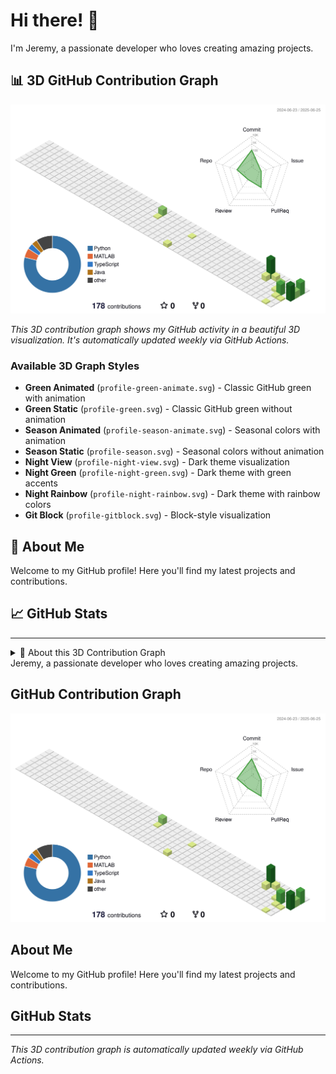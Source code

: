 # Hi there! 👋

I'm Jeremy, a passionate developer who loves creating amazing projects.

## 📊 3D GitHub Contribution Graph

![3D Contribution Graph](./assets/profile-3d-contrib.svg)

*This 3D contribution graph shows my GitHub activity in a beautiful 3D visualization. It's automatically updated weekly via GitHub Actions.*

### Available 3D Graph Styles

- **Green Animated** (`profile-green-animate.svg`) - Classic GitHub green with animation
- **Green Static** (`profile-green.svg`) - Classic GitHub green without animation  
- **Season Animated** (`profile-season-animate.svg`) - Seasonal colors with animation
- **Season Static** (`profile-season.svg`) - Seasonal colors without animation
- **Night View** (`profile-night-view.svg`) - Dark theme visualization
- **Night Green** (`profile-night-green.svg`) - Dark theme with green accents
- **Night Rainbow** (`profile-night-rainbow.svg`) - Dark theme with rainbow colors
- **Git Block** (`profile-gitblock.svg`) - Block-style visualization

## 🚀 About Me

Welcome to my GitHub profile! Here you'll find my latest projects and contributions.

## 📈 GitHub Stats

<!-- Add more sections as needed -->

---

<details>
<summary>🔧 About this 3D Contribution Graph</summary>

This 3D contribution graph is generated using [github-profile-3d-contrib](https://github.com/yoshi389111/github-profile-3d-contrib) by yoshi389111.

### Manual Update

To manually update the graph:

1. Get a GitHub Personal Access Token from [GitHub Settings](https://github.com/settings/tokens)
2. Set the environment variable: `export GITHUB_TOKEN=your_token_here`
3. Run: `./generate-3d-graph.sh`

### Automatic Updates

The graph is automatically updated every Sunday via GitHub Actions. The workflow:
- Fetches the latest contribution data
- Generates multiple 3D visualization styles
- Commits the updated images to the repository

</details>Jeremy, a passionate developer who loves creating amazing projects.

## GitHub Contribution Graph

![3D Contribution Graph](./assets/profile-3d-contrib.svg)

##  About Me

Welcome to my GitHub profile! Here you'll find my latest projects and contributions.

##  GitHub Stats

<!-- Add more sections as needed -->

---

*This 3D contribution graph is automatically updated weekly via GitHub Actions.*
